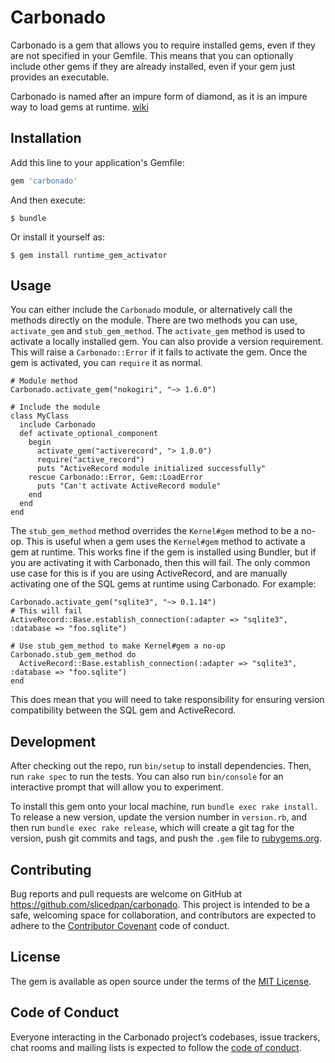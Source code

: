 # Carbonado

Carbonado is a gem that allows you to require installed gems, even if they are not specified in your Gemfile. This means that you can optionally include other gems if they are already installed, even if your gem just provides an executable. 

Carbonado is named after an impure form of diamond, as it is an impure way to load gems at runtime. [wiki](https://en.wikipedia.org/wiki/Carbonado)

## Installation

Add this line to your application's Gemfile:

```ruby
gem 'carbonado'
```

And then execute:

    $ bundle

Or install it yourself as:

    $ gem install runtime_gem_activator

## Usage

You can either include the `Carbonado` module, or alternatively call the methods directly on the module. There are two methods you can use, `activate_gem` and `stub_gem_method`. The `activate_gem` method is used to activate a locally installed gem. You can also provide a version requirement. This will raise a `Carbonado::Error` if it fails to activate the gem. Once the gem is activated, you can `require` it as normal.

    # Module method
    Carbonado.activate_gem("nokogiri", "~> 1.6.0")

    # Include the module
    class MyClass
      include Carbonado
      def activate_optional_component
        begin
          activate_gem("activerecord", "> 1.0.0")
          require("active_record")
          puts "ActiveRecord module initialized successfully"
        rescue Carbonado::Error, Gem::LoadError
          puts "Can't activate ActiveRecord module"
        end
      end
    end

The `stub_gem_method` method overrides the `Kernel#gem` method to be a no-op. This is useful when a gem uses the `Kernel#gem` method to activate a gem at runtime. This works fine if the gem is installed using Bundler, but if you are activating it with Carbonado, then this will fail. The only common use case for this is if you are using ActiveRecord, and are manually activating one of the SQL gems at runtime using Carbonado. For example:

    Carbonado.activate_gem("sqlite3", "~> 0.1.14")
    # This will fail
    ActiveRecord::Base.establish_connection(:adapter => "sqlite3", :database => "foo.sqlite")

    # Use stub_gem_method to make Kernel#gem a no-op
    Carbonado.stub_gem_method do
      ActiveRecord::Base.establish_connection(:adapter => "sqlite3", :database => "foo.sqlite")
    end

This does mean that you will need to take responsibility for ensuring version compatibility between the SQL gem and ActiveRecord.

## Development

After checking out the repo, run `bin/setup` to install dependencies. Then, run `rake spec` to run the tests. You can also run `bin/console` for an interactive prompt that will allow you to experiment.

To install this gem onto your local machine, run `bundle exec rake install`. To release a new version, update the version number in `version.rb`, and then run `bundle exec rake release`, which will create a git tag for the version, push git commits and tags, and push the `.gem` file to [rubygems.org](https://rubygems.org).

## Contributing

Bug reports and pull requests are welcome on GitHub at https://github.com/slicedpan/carbonado. This project is intended to be a safe, welcoming space for collaboration, and contributors are expected to adhere to the [Contributor Covenant](http://contributor-covenant.org) code of conduct.

## License

The gem is available as open source under the terms of the [MIT License](https://opensource.org/licenses/MIT).

## Code of Conduct

Everyone interacting in the Carbonado project’s codebases, issue trackers, chat rooms and mailing lists is expected to follow the [code of conduct](https://github.com/slicedpan/carbonado/blob/master/CODE_OF_CONDUCT.md).
